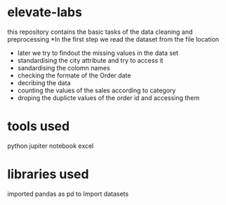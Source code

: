 # elevate-labs
this repository contains the basic tasks of the data cleaning and preprocessing
*In the first step we read the dataset from the file location 
* later we try to findout the missing values in the data set
* standardising the city attribute and try to access it
* sandardising the colomn names
* checking the formate of the Order date
* decribing the data
* counting the values of the sales according to category
* droping the duplicte values of the order id and accessing them
  
# tools used 
python
jupiter notebook
excel

# libraries used
imported pandas as pd to Import datasets 
